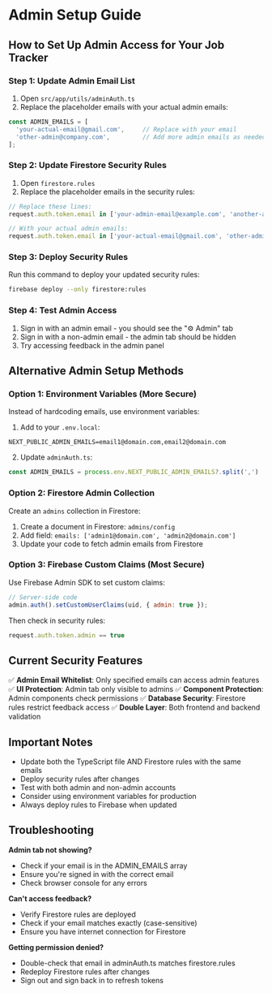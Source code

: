 # Admin Setup Guide

## How to Set Up Admin Access for Your Job Tracker

### Step 1: Update Admin Email List

1. Open `src/app/utils/adminAuth.ts`
2. Replace the placeholder emails with your actual admin emails:

```typescript
const ADMIN_EMAILS = [
  'your-actual-email@gmail.com',     // Replace with your email
  'other-admin@company.com',         // Add more admin emails as needed
];
```

### Step 2: Update Firestore Security Rules

1. Open `firestore.rules`
2. Replace the placeholder emails in the security rules:

```javascript
// Replace these lines:
request.auth.token.email in ['your-admin-email@example.com', 'another-admin@example.com'];

// With your actual admin emails:
request.auth.token.email in ['your-actual-email@gmail.com', 'other-admin@company.com'];
```

### Step 3: Deploy Security Rules

Run this command to deploy your updated security rules:

```bash
firebase deploy --only firestore:rules
```

### Step 4: Test Admin Access

1. Sign in with an admin email - you should see the "⚙️ Admin" tab
2. Sign in with a non-admin email - the admin tab should be hidden
3. Try accessing feedback in the admin panel

## Alternative Admin Setup Methods

### Option 1: Environment Variables (More Secure)

Instead of hardcoding emails, use environment variables:

1. Add to your `.env.local`:
```
NEXT_PUBLIC_ADMIN_EMAILS=email1@domain.com,email2@domain.com
```

2. Update `adminAuth.ts`:
```typescript
const ADMIN_EMAILS = process.env.NEXT_PUBLIC_ADMIN_EMAILS?.split(',') || [];
```

### Option 2: Firestore Admin Collection

Create an `admins` collection in Firestore:

1. Create a document in Firestore: `admins/config`
2. Add field: `emails: ['admin1@domain.com', 'admin2@domain.com']`
3. Update your code to fetch admin emails from Firestore

### Option 3: Firebase Custom Claims (Most Secure)

Use Firebase Admin SDK to set custom claims:

```javascript
// Server-side code
admin.auth().setCustomUserClaims(uid, { admin: true });
```

Then check in security rules:
```javascript
request.auth.token.admin == true
```

## Current Security Features

✅ **Admin Email Whitelist**: Only specified emails can access admin features
✅ **UI Protection**: Admin tab only visible to admins
✅ **Component Protection**: Admin components check permissions
✅ **Database Security**: Firestore rules restrict feedback access
✅ **Double Layer**: Both frontend and backend validation

## Important Notes

- Update both the TypeScript file AND Firestore rules with the same emails
- Deploy security rules after changes
- Test with both admin and non-admin accounts
- Consider using environment variables for production
- Always deploy rules to Firebase when updated

## Troubleshooting

**Admin tab not showing?**
- Check if your email is in the ADMIN_EMAILS array
- Ensure you're signed in with the correct email
- Check browser console for any errors

**Can't access feedback?**
- Verify Firestore rules are deployed
- Check if your email matches exactly (case-sensitive)
- Ensure you have internet connection for Firestore

**Getting permission denied?**
- Double-check that email in adminAuth.ts matches firestore.rules
- Redeploy Firestore rules after changes
- Sign out and sign back in to refresh tokens
